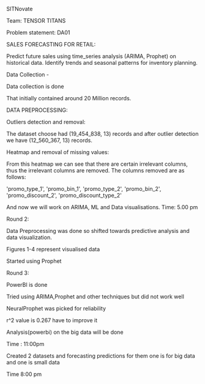 SITNovate


Team: TENSOR TITANS


Problem statement: DA01


SALES FORECASTING FOR RETAIL:


Predict future sales using time_series analysis (ARIMA, Prophet) on historical data. Identify trends and seasonal patterns for inventory planning.

 Data Collection  - 

 
Data collection is done 




That initially contained around 20 Million records.


DATA PREPROCESSING: 


Outliers detection and removal:


The dataset choose had (19_454_838, 13) records and after outlier detection we have (12_560_367, 13) records.



Heatmap and removal of missing values:




From this heatmap we can see that there are certain irrelevant columns, thus the irrelevant columns are removed. The columns removed are as follows: 

'promo_type_1', 'promo_bin_1', 
    'promo_type_2', 'promo_bin_2', 
    'promo_discount_2', 'promo_discount_type_2'

And now we will work on ARIMA, ML and Data visualisations.
Time: 5.00 pm


Round 2:

Data Preprocessing was done so shifted towards predictive analysis and data visualization.

Figures 1-4 represent visualised data

Started using Prophet


Round 3:

PowerBI is done

Tried using ARIMA,Prophet and other techniques but did not work well

NeuralProphet was picked for reliability

r^2 value is 0.267 have to improve it

Analysis(powerbi) on the big data will be done

Time : 11:00pm


Created 2 datasets and forecasting predictions for them one is for big data and one is small data

Time 8:00 pm
